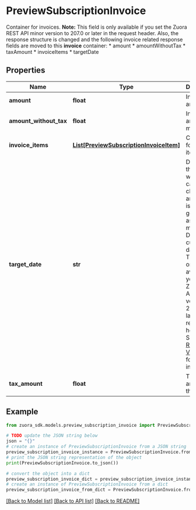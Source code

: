 # PreviewSubscriptionInvoice

Container for invoices.    **Note:** This field is only available if you set the Zuora REST API minor version to 207.0 or later in the request header. Also, the response structure is changed and the following invoice related response fields are moved to this **invoice** container:       * amount    * amountWithoutTax    * taxAmount    * invoiceItems    * targetDate 

## Properties

Name | Type | Description | Notes
------------ | ------------- | ------------- | -------------
**amount** | **float** | Invoice amount. | [optional] 
**amount_without_tax** | **float** | Invoice amount minus tax.  | [optional] 
**invoice_items** | [**List[PreviewSubscriptionInvoiceItem]**](PreviewSubscriptionInvoiceItem.md) | Container for invoice items.  | [optional] 
**target_date** | **str** | Date through which to calculate charges if an invoice is generated, as yyyy-mm-dd. Default is current date.  **Note:** This field is only available if you set the Zuora REST API minor version to 207.0 or later in the request header. See [Zuora REST API Versions](https://www.zuora.com/developer/api-references/api/overview/#section/API-Versions) for more information.  | [optional] 
**tax_amount** | **float** | The tax amount of the invoice.  | [optional] 

## Example

```python
from zuora_sdk.models.preview_subscription_invoice import PreviewSubscriptionInvoice

# TODO update the JSON string below
json = "{}"
# create an instance of PreviewSubscriptionInvoice from a JSON string
preview_subscription_invoice_instance = PreviewSubscriptionInvoice.from_json(json)
# print the JSON string representation of the object
print(PreviewSubscriptionInvoice.to_json())

# convert the object into a dict
preview_subscription_invoice_dict = preview_subscription_invoice_instance.to_dict()
# create an instance of PreviewSubscriptionInvoice from a dict
preview_subscription_invoice_from_dict = PreviewSubscriptionInvoice.from_dict(preview_subscription_invoice_dict)
```
[[Back to Model list]](../README.md#documentation-for-models) [[Back to API list]](../README.md#documentation-for-api-endpoints) [[Back to README]](../README.md)


